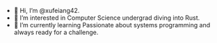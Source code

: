- 👋 Hi, I’m @xufeiang42.
- 👀 I’m interested in Computer Science undergrad diving into Rust. 
- 🌱 I’m currently learning Passionate about systems programming and always ready for a challenge.
